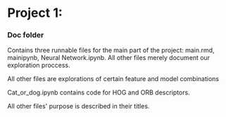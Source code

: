 # Project 1: 
### Doc folder

Contains three runnable files for the main part of the project: main.rmd, mainipynb, Neural Network.ipynb. All other files merely document our exploration proccess.

All other files are explorations of certain feature and model combinations

Cat\_or\_dog.ipynb contains code for HOG and ORB descriptors.

All other files' purpose is described in their titles.
